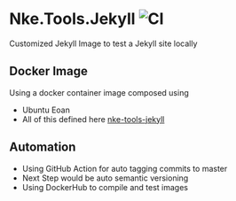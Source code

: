 # Nke.Tools.Jekyll ![CI](https://github.com/bluekrow-dockerhub/Nke.Tools.Jekyll/workflows/CI/badge.svg?branch=master&event=status)
Customized Jekyll Image to test a Jekyll site locally

## Docker Image
Using a docker container image composed using
- Ubuntu Eoan 
- All of this defined here [nke-tools-jekyll](https://hub.docker.com/repository/docker/bluekrow/nke-tools-jekyll)

## Automation
- Using GitHub Action for auto tagging commits to master
 - Next Step would be auto semantic versioning
- Using DockerHub to compile and test images

